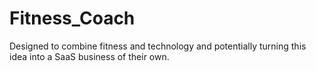 # Fitness_Coach
Designed to combine fitness and technology and potentially turning this idea into a SaaS business of their own.
